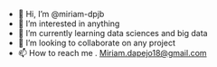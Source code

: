 - 👋 Hi, I’m @miriam-dpjb
- 👀 I’m interested in anything
- 🌱 I’m currently learning data sciences and big data
- 💞️ I’m looking to collaborate on any project
- 📫 How to reach me . Miriam.dapejo18@gmail.com

<!---
miriam-dpjb/miriam-dpjb is a ✨ special ✨ repository because its `README.md` (this file) appears on your GitHub profile.
You can click the Preview link to take a look at your changes.
--->
